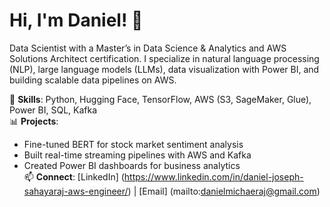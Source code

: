 # Hi, I'm Daniel! 👋
Data Scientist with a Master’s in Data Science & Analytics and AWS Solutions Architect certification. I specialize in natural language processing (NLP), large language models (LLMs), data visualization with Power BI, and building scalable data pipelines on AWS.

🔧 **Skills**: Python, Hugging Face, TensorFlow, AWS (S3, SageMaker, Glue), Power BI, SQL, Kafka  
📊 **Projects**:  
- Fine-tuned BERT for stock market sentiment analysis  
- Built real-time streaming pipelines with AWS and Kafka  
- Created Power BI dashboards for business analytics  
📫 **Connect**: [LinkedIn] (https://www.linkedin.com/in/daniel-joseph-sahayaraj-aws-engineer/) | [Email] (mailto:danielmichaeraj@gmail.com)
